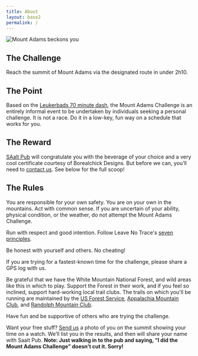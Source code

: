 ```yaml
---
title: About
layout: base2
permalink: /
---
```


![Mount Adams beckons you](/assets/images/home-hero.jpg)

## The Challenge

Reach the summit of Mount Adams via the designated route in under 2h10.

## The Point

Based on the [Leukerbads 70 minute dash](http://runthealps.com/blog/leukerbads-70-minute-dash), the Mount Adams Challenge is an entirely informal event to be undertaken by individuals seeking a personal challenge. It is not a race. Do it in a low-key, fun way on a schedule that works for you.

## The Reward

[SAalt Pub](https://www.libbysbistro.org/) will congratulate you with the beverage of your choice and a very cool certificate courtesy of Borealchick Designs. But before we can, you’ll need to [contact us](/contact/). See below for the full scoop!

## The Rules

You are responsible for your own safety. You are on your own in the mountains. Act with common sense. If you are uncertain of your ability, physical condition, or the weather, do not attempt the Mount Adams Challenge.

Run with respect and good intention. Follow Leave No Trace's [seven principles](https://lnt.org/learn/7-principles).

Be honest with yourself and others. No cheating!

If you are trying for a fastest-known time for the challenge, please share a GPS log with us.

Be grateful that we have the White Mountain National Forest, and wild areas like this in which to play. Support the Forest in their work, and if you feel so inclined, support hard-working local trail clubs. The trails on which you'll be running are maintained by the [US Forest Service](http://www.fs.usda.gov/whitemountain), [Appalachia Mountain Club](http://www.outdoors.org), and [Randolph Mountain Club](http://www.randolphmountainclub.org).

Have fun and be supportive of others who are trying the challenge.

Want your free stuff? [Send us](/contact/) a photo of you on the summit showing your time on a watch. We’ll list you in the results, and then will share your name with Saalt Pub. **Note: Just walking in to the pub and saying, “I did the Mount Adams Challenge” doesn’t cut it. Sorry!**
